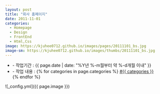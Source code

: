 ```yaml
---
layout: post
title: "회사 홈페이지"
date: 2011-11-01
categories:
  - Homepage
  - Design
  - FrontEnd
  - Html,Css
image: https://kjuhee0712.github.io/images/pages/20111101_bs.jpg
image-sm: https://kjuhee0712.github.io/images/thumbs/20111101_bs.jpg
---
```


<ul class="inform">
	<li class="preview__date" itemprop="datePublished" datetime="{{ page.date | date_to_xmlschema }}">- 작업기간 : {{ page.date | date: "%Y년 %-m월부터 약 %-d개월 이내" }}</li>
	<li class="preview__catetory" itemprop="catetory">- 작업 내용 :
		{% for categories in page.categories %}
           <a href="/category/{{ categories }}/">#{{ categories }}</a>     
      	{% endfor %}</li>
</ul>

![_config.yml]({{ page.image }})


